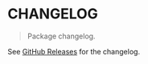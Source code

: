 # CHANGELOG

> Package changelog.

See [GitHub Releases](https://github.com/stdlib-js/stats-base-dists-bernoulli-skewness/releases) for the changelog.
